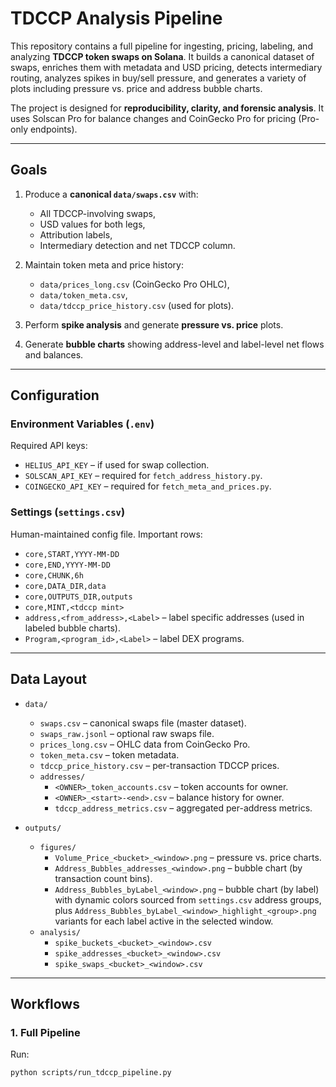 # TDCCP Analysis Pipeline

This repository contains a full pipeline for ingesting, pricing, labeling, and analyzing **TDCCP token swaps on Solana**. It builds a canonical dataset of swaps, enriches them with metadata and USD pricing, detects intermediary routing, analyzes spikes in buy/sell pressure, and generates a variety of plots including pressure vs. price and address bubble charts.

The project is designed for **reproducibility, clarity, and forensic analysis**. It uses Solscan Pro for balance changes and CoinGecko Pro for pricing (Pro-only endpoints).

---

## Goals

1. Produce a **canonical `data/swaps.csv`** with:
   - All TDCCP-involving swaps,
   - USD values for both legs,
   - Attribution labels,
   - Intermediary detection and net TDCCP column.

2. Maintain token meta and price history:
   - `data/prices_long.csv` (CoinGecko Pro OHLC),
   - `data/token_meta.csv`,
   - `data/tdccp_price_history.csv` (used for plots).

3. Perform **spike analysis** and generate **pressure vs. price** plots.

4. Generate **bubble charts** showing address-level and label-level net flows and balances.

---

## Configuration

### Environment Variables (`.env`)
Required API keys:

- `HELIUS_API_KEY` – if used for swap collection.
- `SOLSCAN_API_KEY` – required for `fetch_address_history.py`.
- `COINGECKO_API_KEY` – required for `fetch_meta_and_prices.py`.

### Settings (`settings.csv`)
Human-maintained config file. Important rows:

- `core,START,YYYY-MM-DD`
- `core,END,YYYY-MM-DD`
- `core,CHUNK,6h`
- `core,DATA_DIR,data`
- `core,OUTPUTS_DIR,outputs`
- `core,MINT,<tdccp mint>`
- `address,<from_address>,<Label>` – label specific addresses (used in labeled bubble charts).
- `Program,<program_id>,<Label>` – label DEX programs.

---

## Data Layout

- `data/`
  - `swaps.csv` – canonical swaps file (master dataset).
  - `swaps_raw.jsonl` – optional raw swaps file.
  - `prices_long.csv` – OHLC data from CoinGecko Pro.
  - `token_meta.csv` – token metadata.
  - `tdccp_price_history.csv` – per-transaction TDCCP prices.
  - `addresses/`
    - `<OWNER>_token_accounts.csv` – token accounts for owner.
    - `<OWNER>_<start>-<end>.csv` – balance history for owner.
    - `tdccp_address_metrics.csv` – aggregated per-address metrics.

- `outputs/`
  - `figures/`
    - `Volume_Price_<bucket>_<window>.png` – pressure vs. price charts.
    - `Address_Bubbles_addresses_<window>.png` – bubble chart (by transaction count bins).
    - `Address_Bubbles_byLabel_<window>.png` – bubble chart (by label) with dynamic colors sourced from `settings.csv` address groups, plus `Address_Bubbles_byLabel_<window>_highlight_<group>.png` variants for each label active in the selected window.
  - `analysis/`
    - `spike_buckets_<bucket>_<window>.csv`
    - `spike_addresses_<bucket>_<window>.csv`
    - `spike_swaps_<bucket>_<window>.csv`

---

## Workflows

### 1. Full Pipeline
Run:
```bash
python scripts/run_tdccp_pipeline.py

